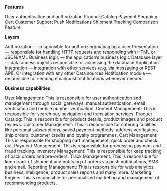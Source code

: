 **Features**

User authentication and authorization
Product Catalog
Payment
Shopping Cart
Customer Support
Push Notifications
Shipment Tracking
Comparison Feature


**Layers**

Authorization — responsible for authorizing/managing a user
Presentation — responsible for handling HTTP requests and responding with HTML or JSON/XML
Business logic — the application’s business logic
Database layer — data access objects responsible for accessing the database
Application integration — integration with other services (e.g. via messaging or REST API). Or integration with any other Data sources
Notification module — responsible for sending email/push notifications whenever needed



**Business capabilities**

User Management: This is responsible for user authentication and management through social gateways, manual authentication, email verification and mobile number verification.
Content Management: This is responsible for search bar, navigation and translation services.
Product Catalog: This is responsible for product details, product images and product reviews.
Customer Management: This is responsible for catering facilities like personal subscriptions, saved payment methods, address verification, ship orders, customer credits and loyalty programmes.
Cart Management: This is responsible for shopping cart management, quick order and check out.
Payment Management: This is responsible for processing payment and fraud tracking.
Inventory Management: This is responsible for keep tracking of back orders and pre-orders.
Track Management: This is responsible for keep track of shipment and notifying of orders via push notifications, SMS and email.
Reporting Management: This is responsible for web analytics, business intelligence, product sales reports and many more.
Marketing Engine: This is responsible for personalised marketing and management of recommending products.
